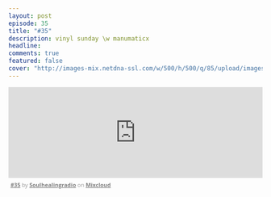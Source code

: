 ```yaml
---
layout: post
episode: 35
title: "#35"
description: vinyl sunday \w manumaticx
headline:
comments: true
featured: false
cover: "http://images-mix.netdna-ssl.com/w/500/h/500/q/85/upload/images/extaudio/ce015252-1ce9-4522-8efc-29fb8b0c928a.jpg"
---
```


<iframe width="100%" height="180" src="https://www.mixcloud.com/widget/iframe/?feed=http%3A%2F%2Fwww.mixcloud.com%2Fsoulhealingradio%2F35%2F&amp;embed_uuid=2ac0e993-4714-4854-8a33-e6c409a228b4&amp;replace=0&amp;hide_cover=1&amp;embed_type=widget_standard&amp;hide_tracklist=1" frameborder="0"></iframe><div style="clear: both; height: 3px; width: auto;"></div><p style="display: block; font-size: 11px; font-family: 'Open Sans', Helvetica, Arial, sans-serif; margin: 0px; padding: 3px 4px; color: rgb(153, 153, 153); width: auto;"><a href="http://www.mixcloud.com/soulhealingradio/35/?utm_source=widget&amp;amp;utm_medium=web&amp;amp;utm_campaign=base_links&amp;amp;utm_term=resource_link" target="_blank" style="color:#808080; font-weight:bold;">#35</a><span> by </span><a href="http://www.mixcloud.com/soulhealingradio/?utm_source=widget&amp;amp;utm_medium=web&amp;amp;utm_campaign=base_links&amp;amp;utm_term=profile_link" target="_blank" style="color:#808080; font-weight:bold;">Soulhealingradio</a><span> on </span><a href="http://www.mixcloud.com/?utm_source=widget&amp;utm_medium=web&amp;utm_campaign=base_links&amp;utm_term=homepage_link" target="_blank" style="color:#808080; font-weight:bold;"> Mixcloud</a></p><div style="clear: both; height: 3px; width: auto;"></div>
